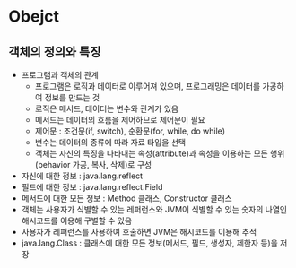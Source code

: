 # Obejct

## 객체의 정의와 특징
- 프로그램과 객체의 관계
	- 프로그램은 로직과 데이터로 이루어져 있으며, 프로그래밍은 데이터를 가공하여 정보를 만드는 것
	- 로직은 메서드, 데이터는 변수와 관계가 있음
	- 메서드는 데이터의 흐름을 제어하므로 제어문이 필요 
	- 제어문 : 조건문(if, switch), 순환문(for, while, do while)
	- 변수는 데이터의 종류에 따라 자료 타입을 선택
	- 객체는 자신의 특징을 나타내는 속성(attribute)과 속성을 이용하는 모든 행위(behavior 가공, 복사, 삭제)로 구성
- 자신에 대한 정보 : java.lang.reflect
- 필드에 대한 정보 : java.lang.reflect.Field
- 메서드에 대한 모든 정보 : Method 클래스, Constructor 클래스
- 객체는 사용자가 식별할 수 있는 레퍼런스와 JVM이 식별할 수 있는 숫자의 나열인 해시코드를 이용해 구별할 수 있음
- 사용자가 레퍼런스를 사용하여 호출하면 JVM은 해시코드를 이용해 추적
- java.lang.Class : 클래스에 대한 모든 정보(메서드, 필드, 생성자, 제한자 등)을 저장 
		

 

